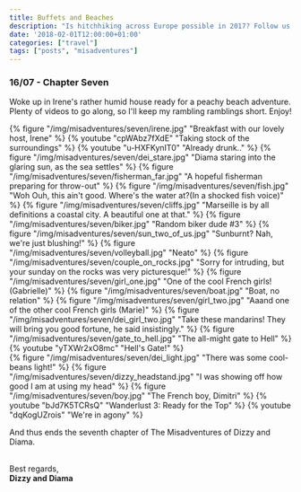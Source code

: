 ```yaml
---
title: Buffets and Beaches
description: "Is hitchhiking across Europe possible in 2017? Follow us, and find out!"
date: '2018-02-01T12:00:00+01:00'
categories: ["travel"]
tags: ["posts", "misadventures"]
---
```


### 16/07 - Chapter Seven
Woke up in Irene's rather humid house ready for a peachy beach adventure. Plenty of videos to go along, so I'll keep my rambling ramblings short. Enjoy!


{% figure "/img/misadventures/seven/irene.jpg" "Breakfast with our lovely host, Irene" %}
{% youtube "cpWAbz7fXdE" "Taking stock of the surroundings" %}
{% youtube "u-HXFKynIT0" "Already drunk.." %}
{% figure "/img/misadventures/seven/dei_stare.jpg" "Diama staring into the glaring sun, as the sea settles" %}
{% figure "/img/misadventures/seven/fisherman_far.jpg" "A hopeful fisherman preparing for throw-out" %}
{% figure "/img/misadventures/seven/fish.jpg" "Woh Ouh, this ain't good. Where's the water at?(In a shocked fish voice)" %}
{% figure "/img/misadventures/seven/cliffs.jpg" "Marseille is by all definitions a coastal city. A beautiful one at that." %}
{% figure "/img/misadventures/seven/biker.jpg" "Random biker dude #3" %}
{% figure "/img/misadventures/seven/sun_two_of_us.jpg" "Sunburnt? Nah, we're just blushing!" %}
{% figure "/img/misadventures/seven/volleyball.jpg" "Neato" %}
{% figure "/img/misadventures/seven/couple_on_rocks.jpg" "Sorry for intruding, but your sunday on the rocks was very picturesque!" %}
{% figure "/img/misadventures/seven/girl_one.jpg" "One of the cool French girls! (Gabrielle)" %}
{% figure "/img/misadventures/seven/boat.jpg" "Boat, no relation" %}
{% figure "/img/misadventures/seven/girl_two.jpg" "Aaand one of the other cool French girls (Marie)" %}
{% figure "/img/misadventures/seven/dei_girl_two.jpg" "Take these mandarins! They will bring you good fortune, he said insistingly." %}
{% figure "/img/misadventures/seven/gate_to_hell.jpg" "The all-might gate to Hell" %}
{% youtube "yTXWr2xO8mc" "Hell's Gate!" %}
<br />
{% figure "/img/misadventures/seven/dei_light.jpg" "There was some cool-beans light!" %}
{% figure "/img/misadventures/seven/dizzy_headstand.jpg" "I was showing off how good I am at using my head" %}
{% figure "/img/misadventures/seven/boy.jpg" "The French boy, Dimitri" %}
{% youtube "bJd7K5TCRsQ" "Wanderlust 3: Ready for the Top" %}
{% youtube "dqKogUZrois" "We're in agony" %}
<br />


And thus ends the seventh chapter of The Misadventures of Dizzy and Diama.
<br /><br />

Best regards,<br />**Dizzy and Diama**
